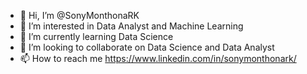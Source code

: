 - 👋 Hi, I’m @SonyMonthonaRK
- 👀 I’m interested in Data Analyst and Machine Learning
- 🌱 I’m currently learning Data Science
- 💞️ I’m looking to collaborate on Data Science and Data Analyst
- 📫 How to reach me https://www.linkedin.com/in/sonymonthonark/

<!---
SonyMonthonaRK/SonyMonthonaRK is a ✨ special ✨ repository because its `README.md` (this file) appears on your GitHub profile.
You can click the Preview link to take a look at your changes.
--->

